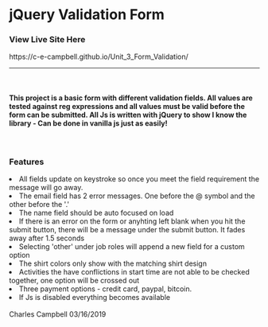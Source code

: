 <h1>jQuery Validation Form</h1>
<h3>View Live Site Here</h3>
https://c-e-campbell.github.io/Unit_3_Form_Validation/
<hr>
<br>
<h4>This project is a basic form with different validation fields. All values are tested against reg expressions and all values must be valid before the form can be submitted. All Js is written with jQuery to show I know the library - Can be done in vanilla js just as easily!</h4><br>
<h3>Features</h3>
<li>All fields update on keystroke so once you meet the field requirement the message will go away.</li>
<li>The email field has 2 error messages. One before the @ symbol and the other before the '.'</li>
<li>The name field should be auto focused on load</li>
<li>If there is an error on the form or anyhting left blank when you hit the submit button, there will be a message under the submit button. It fades away after 1.5 seconds</li>
<li>Selecting 'other' under job roles will append a new field for a custom option</li>
<li>The shirt colors only show with the matching shirt design</li>
<li>Activities the have conflictions in start time are not able to be checked together, one option will be crossed out</li>
<li>Three payment options - credit card, paypal, bitcoin.</li>
<li>If Js is disabled everything becomes available</li>
<br>
Charles Campbell 03/16/2019
